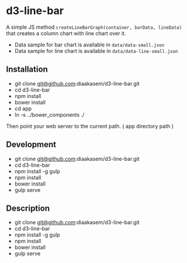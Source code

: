 # d3-line-bar

A simple JS method `createLineBarGraph(container, barData, lineData)` that
creates a column chart with line chart over it.

- Data sample for bar chart is available in `data/data-small.json`
- Data sample for line chart is available in `data/data-line-small.json`

## Installation

- git clone git@github.com:diaakasem/d3-line-bar.git
- cd d3-line-bar
- npm install
- bower install
- cd app
- ln -s ../bower_components ./

Then point your web server to the current path. ( app directory path )

## Development

- git clone git@github.com:diaakasem/d3-line-bar.git
- cd d3-line-bar
- npm install -g gulp
- npm install
- bower install
- gulp serve

## Description

- git clone git@github.com:diaakasem/d3-line-bar.git
- cd d3-line-bar
- npm install -g gulp
- npm install
- bower install
- gulp serve


